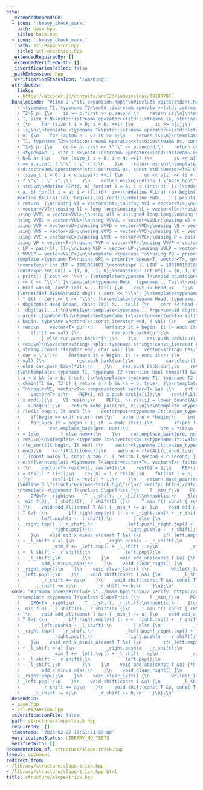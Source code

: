 ```yaml
---
data:
  _extendedDependsOn:
  - icon: ':heavy_check_mark:'
    path: base.hpp
    title: base.hpp
  - icon: ':heavy_check_mark:'
    path: stl-expansion.hpp
    title: stl-expansion.hpp
  _extendedRequiredBy: []
  _extendedVerifiedWith: []
  _isVerificationFailed: false
  _pathExtension: hpp
  _verificationStatusIcon: ':warning:'
  attributes:
    links:
    - https://atcoder.jp/contests/arc123/submissions/39108795
  bundledCode: "#line 2 \"stl-expansion.hpp\"\n#include <bits/stdc++.h>\n\ntemplate\
    \ <typename T1, typename T2>\nstd::istream& operator>>(std::istream& is, std::pair<T1,\
    \ T2>& p) {\n    is >> p.first >> p.second;\n    return is;\n}\ntemplate <typename\
    \ T, size_t N>\nstd::istream& operator>>(std::istream& is, std::array<T, N>& a)\
    \ {\n    for (size_t i = 0; i < N; ++i) {\n        is >> a[i];\n    }\n    return\
    \ is;\n}\ntemplate <typename T>\nstd::istream& operator>>(std::istream& is, std::vector<T>&\
    \ v) {\n    for (auto& e : v) is >> e;\n    return is;\n}\ntemplate <typename\
    \ T1, typename T2>\nstd::ostream& operator<<(std::ostream& os, const std::pair<T1,\
    \ T2>& p) {\n    os << p.first << \" \" << p.second;\n    return os;\n}\ntemplate\
    \ <typename T, size_t N>\nstd::ostream& operator<<(std::ostream& os, const std::array<T,\
    \ N>& a) {\n    for (size_t i = 0; i < N; ++i) {\n        os << a[i] << (i + 1\
    \ == a.size() ? \"\" : \" \");\n    }\n    return os;\n}\ntemplate <typename T>\n\
    std::ostream& operator<<(std::ostream& os, const std::vector<T>& v) {\n    for\
    \ (size_t i = 0; i < v.size(); ++i) {\n        os << v[i] << (i + 1 == v.size()\
    \ ? \"\" : \" \");\n    }\n    return os;\n}\n#line 3 \"base.hpp\"\nusing namespace\
    \ std;\n\n#define REP(i, n) for(int i = 0; i < (int)(n); i++)\n#define FOR(i,\
    \ a, b) for(ll i = a; i < (ll)(b); i++)\n#define ALL(a) (a).begin(),(a).end()\n\
    #define RALL(a) (a).rbegin(),(a).rend()\n#define END(...) { print(__VA_ARGS__);\
    \ return; }\n\nusing VI = vector<int>;\nusing VVI = vector<VI>;\nusing VVVI =\
    \ vector<VVI>;\nusing ll = long long;\nusing VL = vector<ll>;\nusing VVL = vector<VL>;\n\
    using VVVL = vector<VVL>;\nusing ull = unsigned long long;\nusing VUL = vector<ull>;\n\
    using VVUL = vector<VUL>;\nusing VVVUL = vector<VVUL>;\nusing VD = vector<double>;\n\
    using VVD = vector<VD>;\nusing VVVD = vector<VVD>;\nusing VS = vector<string>;\n\
    using VVS = vector<VS>;\nusing VVVS = vector<VVS>;\nusing VC = vector<char>;\n\
    using VVC = vector<VC>;\nusing VVVC = vector<VVC>;\nusing P = pair<int, int>;\n\
    using VP = vector<P>;\nusing VVP = vector<VP>;\nusing VVVP = vector<VVP>;\nusing\
    \ LP = pair<ll, ll>;\nusing VLP = vector<LP>;\nusing VVLP = vector<VLP>;\nusing\
    \ VVVLP = vector<VVLP>;\n\ntemplate <typename T>\nusing PQ = priority_queue<T>;\n\
    template <typename T>\nusing GPQ = priority_queue<T, vector<T>, greater<T>>;\n\
    \nconstexpr int INF = 1001001001;\nconstexpr ll LINF = 1001001001001001001ll;\n\
    constexpr int DX[] = {1, 0, -1, 0};\nconstexpr int DY[] = {0, 1, 0, -1};\n\nvoid\
    \ print() { cout << '\\n'; }\ntemplate<typename T>\nvoid print(const T &t) { cout\
    \ << t << '\\n'; }\ntemplate<typename Head, typename... Tail>\nvoid print(const\
    \ Head &head, const Tail &... tail) {\n    cout << head << ' ';\n    print(tail...);\n\
    }\n\n#ifdef DEBUG\nvoid dbg() { cerr << '\\n'; }\ntemplate<typename T>\nvoid dbg(const\
    \ T &t) { cerr << t << '\\n'; }\ntemplate<typename Head, typename... Tail>\nvoid\
    \ dbg(const Head &head, const Tail &... tail) {\n    cerr << head << ' ';\n  \
    \  dbg(tail...);\n}\n#else\ntemplate<typename... Args>\nvoid dbg(const Args &...\
    \ args) {}\n#endif\n\ntemplate<typename T>\nvector<vector<T>> split(typename vector<T>::const_iterator\
    \ begin, typename vector<T>::const_iterator end, T val) {\n    vector<vector<T>>\
    \ res;\n    vector<T> cur;\n    for(auto it = begin; it != end; it++) {\n    \
    \    if(*it == val) {\n            res.push_back(cur);\n            cur.clear();\n\
    \        } else cur.push_back(*it);\n    }\n    res.push_back(cur);\n    return\
    \ res;\n}\n\nvector<string> split(typename string::const_iterator begin, typename\
    \ string::const_iterator end, char val) {\n    vector<string> res;\n    string\
    \ cur = \"\";\n    for(auto it = begin; it != end; it++) {\n        if(*it ==\
    \ val) {\n            res.push_back(cur);\n            cur.clear();\n        }\
    \ else cur.push_back(*it);\n    }\n    res.push_back(cur);\n    return res;\n\
    }\n\ntemplate< typename T1, typename T2 >\ninline bool chmax(T1 &a, T2 b) { return\
    \ a < b && (a = b, true); }\n\ntemplate< typename T1, typename T2 >\ninline bool\
    \ chmin(T1 &a, T2 b) { return a > b && (a = b, true); }\n\ntemplate <typename\
    \ T>\npair<VI, vector<T>> compress(const vector<T> &a) {\n    int n = a.size();\n\
    \    vector<T> x;\n    REP(i, n) x.push_back(a[i]);\n    sort(ALL(x)); x.erase(unique(ALL(x)),\
    \ x.end());\n    VI res(n);\n    REP(i, n) res[i] = lower_bound(ALL(x), a[i])\
    \ - x.begin();\n    return make_pair(res, x);\n}\n\ntemplate <typename It>\nauto\
    \ rle(It begin, It end) {\n    vector<pair<typename It::value_type, int>> res;\n\
    \    if(begin == end) return res;\n    auto pre = *begin;\n    int num = 1;\n\
    \    for(auto it = begin + 1; it != end; it++) {\n        if(pre != *it) {\n \
    \           res.emplace_back(pre, num);\n            pre = *it;\n            num\
    \ = 1;\n        } else num++;\n    }\n    res.emplace_back(pre, num);\n    return\
    \ res;\n}\n\ntemplate <typename It>\nvector<pair<typename It::value_type, int>>\
    \ rle_sort(It begin, It end) {\n    vector<typename It::value_type> cloned(begin,\
    \ end);\n    sort(ALL(cloned));\n    auto e = rle(ALL(cloned));\n    sort(ALL(e),\
    \ [](const auto& l, const auto& r) { return l.second < r.second; });\n    return\
    \ e;\n}\n\ntemplate <typename T>\npair<vector<T>, vector<T>> factorial(int n)\
    \ {\n    vector<T> res(n+1), rev(n+1);\n    res[0] = 1;\n    REP(i, n) res[i+1]\
    \ = res[i] * (i+1);\n    rev[n] = 1 / res[n];\n    for(int i = n; i > 0; i--)\
    \ {\n        rev[i-1] = rev[i] * i;\n    }\n    return make_pair(res, rev);\n\
    }\n#line 3 \"structure/slope-trick.hpp\"\n\n// verify: https://atcoder.jp/contests/arc123/submissions/39108795\n\
    \ntemplate <typename T>\nclass SlopeTrick {\n    T _min_f;\n    PQ<T> _left;\n\
    \    GPQ<T> _right;\n    T _l_shift, _r_shift;\n\npublic:\n    SlopeTrick() :\
    \ _min_f(0), _l_shift(0), _r_shift(0) {}\n    T min_f() const { return _min_f;\
    \ }\n    void add_all(const T &a) { _min_f += a; }\n    void add_a_minus_x(const\
    \ T &a) {\n        if(_right.empty() || a < _right.top() + _r_shift) {\n     \
    \       _left.push(a - _l_shift);\n        } else {\n            _min_f += a -\
    \ _right.top() - _r_shift;\n            _left.push(_right.top() + _r_shift - _l_shift);\n\
    \            _right.pop();\n            _right.push(a - _r_shift);\n        }\n\
    \    }\n    void add_x_minus_a(const T &a) {\n        if(_left.empty() || _left.top()\
    \ + _l_shift < a) {\n            _right.push(a - _r_shift);\n        } else {\n\
    \            _min_f += _left.top() + _l_shift - a;\n            _right.push(_left.top()\
    \ + _l_shift - _r_shift);\n            _left.pop();\n            _left.push(a\
    \ - _l_shift);\n        }\n    }\n    void add_abs(const T &a) {\n        add_a_minus_x(a);\n\
    \        add_x_minus_a(a);\n    }\n    void clear_right() {\n        while(!_right.empty())\
    \ _right.pop();\n    }\n    void clear_left() {\n        while(!_left.empty())\
    \ _left.pop();\n    }\n    void shift(const T &a) {\n        _l_shift += a;\n\
    \        _r_shift += a;\n    }\n    void shift(const T &a, const T &b) {\n   \
    \     _l_shift += a;\n        _r_shift += b;\n    }\n};\n"
  code: "#pragma once\n#include \"../base.hpp\"\n\n// verify: https://atcoder.jp/contests/arc123/submissions/39108795\n\
    \ntemplate <typename T>\nclass SlopeTrick {\n    T _min_f;\n    PQ<T> _left;\n\
    \    GPQ<T> _right;\n    T _l_shift, _r_shift;\n\npublic:\n    SlopeTrick() :\
    \ _min_f(0), _l_shift(0), _r_shift(0) {}\n    T min_f() const { return _min_f;\
    \ }\n    void add_all(const T &a) { _min_f += a; }\n    void add_a_minus_x(const\
    \ T &a) {\n        if(_right.empty() || a < _right.top() + _r_shift) {\n     \
    \       _left.push(a - _l_shift);\n        } else {\n            _min_f += a -\
    \ _right.top() - _r_shift;\n            _left.push(_right.top() + _r_shift - _l_shift);\n\
    \            _right.pop();\n            _right.push(a - _r_shift);\n        }\n\
    \    }\n    void add_x_minus_a(const T &a) {\n        if(_left.empty() || _left.top()\
    \ + _l_shift < a) {\n            _right.push(a - _r_shift);\n        } else {\n\
    \            _min_f += _left.top() + _l_shift - a;\n            _right.push(_left.top()\
    \ + _l_shift - _r_shift);\n            _left.pop();\n            _left.push(a\
    \ - _l_shift);\n        }\n    }\n    void add_abs(const T &a) {\n        add_a_minus_x(a);\n\
    \        add_x_minus_a(a);\n    }\n    void clear_right() {\n        while(!_right.empty())\
    \ _right.pop();\n    }\n    void clear_left() {\n        while(!_left.empty())\
    \ _left.pop();\n    }\n    void shift(const T &a) {\n        _l_shift += a;\n\
    \        _r_shift += a;\n    }\n    void shift(const T &a, const T &b) {\n   \
    \     _l_shift += a;\n        _r_shift += b;\n    }\n};\n"
  dependsOn:
  - base.hpp
  - stl-expansion.hpp
  isVerificationFile: false
  path: structure/slope-trick.hpp
  requiredBy: []
  timestamp: '2023-02-22 17:51:21+09:00'
  verificationStatus: LIBRARY_NO_TESTS
  verifiedWith: []
documentation_of: structure/slope-trick.hpp
layout: document
redirect_from:
- /library/structure/slope-trick.hpp
- /library/structure/slope-trick.hpp.html
title: structure/slope-trick.hpp
---
```

